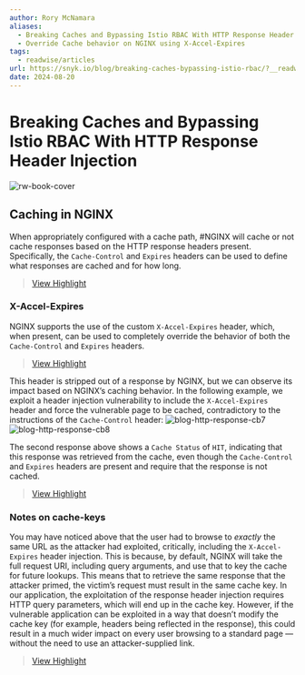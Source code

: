 ```yaml
---
author: Rory McNamara
aliases:
  - Breaking Caches and Bypassing Istio RBAC With HTTP Response Header Injection
  - Override Cache behavior on NGINX using X-Accel-Expires
tags:
  - readwise/articles
url: https://snyk.io/blog/breaking-caches-bypassing-istio-rbac/?__readwiseLocation=
date: 2024-08-20
---
```

# Breaking Caches and Bypassing Istio RBAC With HTTP Response Header Injection

![rw-book-cover](https://res.cloudinary.com/snyk/image/upload/v1671633565/wordpress-sync/blog-feature-toolkit.jpg)

## Caching in NGINX
 When appropriately configured with a cache path, #NGINX will cache or not cache responses based on the HTTP response headers present. Specifically, the `Cache-Control` and `Expires` headers can be used to define what responses are cached and for how long.
> [View Highlight](https://read.readwise.io/read/01j1047r05j8br9p97jm4bnce1)

### X-Accel-Expires

NGINX supports the use of the custom `X-Accel-Expires` header, which, when present, can be used to completely override the behavior of both the `Cache-Control` and `Expires` headers.
> [View Highlight](https://read.readwise.io/read/01j104a01y54489w256sv08ena)

This header is stripped out of a response by NGINX, but we can observe its impact based on NGINX’s caching behavior. In the following example, we exploit a header injection vulnerability to include the `X-Accel-Expires` header and force the vulnerable page to be cached, contradictory to the instructions of the `Cache-Control` header:
![blog-http-response-cb7](https://snyk.io/_next/image?url=https%3A%2F%2Fres.cloudinary.com%2Fsnyk%2Fimage%2Fupload%2Fv1718896514%2Fblog-http-response-cb7.jpg&w=1240&q=75)
![blog-http-response-cb8](https://snyk.io/_next/image?url=https%3A%2F%2Fres.cloudinary.com%2Fsnyk%2Fimage%2Fupload%2Fv1718896514%2Fblog-http-response-cb8.jpg&w=1240&q=75)

The second response above shows a `Cache Status` of `HIT`, indicating that this response was retrieved from the cache, even though the `Cache-Control` and `Expires` headers are present and require that the response is not cached.
> [View Highlight](https://read.readwise.io/read/01j104at205em07hzfab7fwqgn)

### Notes on cache-keys

You may have noticed above that the user had to browse to *exactly* the same URL as the attacker had exploited, critically, including the `X-Accel-Expires` header injection. This is because, by default, NGINX will take the full request URI, including query arguments, and use that to key the cache for future lookups. This means that to retrieve the same response that the attacker primed, the victim’s request must result in the same cache key. In our application, the exploitation of the response header injection requires HTTP query parameters, which will end up in the cache key. However, if the vulnerable application can be exploited in a way that doesn’t modify the cache key (for example, headers being reflected in the response), this could result in a much wider impact on every user browsing to a standard page — without the need to use an attacker-supplied link.
> [View Highlight](https://read.readwise.io/read/01j104cjf2xn8n5qe59179r3tf)

